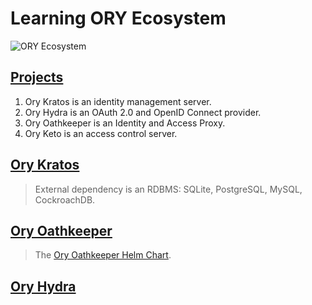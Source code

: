 # Learning ORY Ecosystem

![ORY Ecosystem](https://www.ory.sh/docs/img/docs/ory-ecosystem.png)

## [Projects](https://www.ory.sh/docs/ecosystem/projects/)

1. Ory Kratos is an identity management server.
1. Ory Hydra is an OAuth 2.0 and OpenID Connect provider.
1. Ory Oathkeeper is an Identity and Access Proxy.
1. Ory Keto is an access control server.

## [Ory Kratos](https://www.ory.sh/kratos/docs/)

> External dependency is an RDBMS: SQLite, PostgreSQL, MySQL, CockroachDB.

## [Ory Oathkeeper](https://www.ory.sh/oathkeeper/docs/)

> The [Ory Oathkeeper Helm Chart](https://k8s.ory.sh/helm/oathkeeper.html).

## [Ory Hydra](https://www.ory.sh/hydra/docs/)
